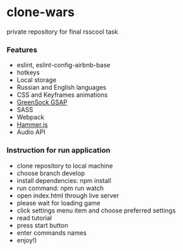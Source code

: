 # clone-wars

private repository for final rsscool task

### Features

- eslint, eslint-config-airbnb-base
- hotkeys
- Local storage
- Russian and English languages
- CSS and Keyframes animations
- [GreenSock GSAP](https://greensock.com/)
- SASS
- Webpack
- [Hammer.js](http://hammerjs.github.io/)
- Audio API

### Instruction for run application
- clone repository to local machine
- choose branch develop
- install dependencies: npm install
- run command: npm run watch
- open index.html through live server
- please wait for loading game
- click settings menu item and choose preferred settings
- read tutorial
- press start button
- enter commands names
- enjoy!)
